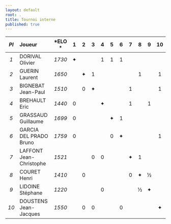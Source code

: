 ```yaml
---
layout: default
root: .
title: Tournoi interne
published: true
---
```



|*Pl*|  **Joueur** |   *ELO *          |1 |2 |3 |4 |5 |6 |7 |8 |9 |10|
|:-:|:------------ |:----------------: |:-:|:-:|:-:|:-:|:-:|:-:|:-:|:-:|:-:|:-:|
|*1*| DORIVAL Olivier         | *1730* |&#10022;| | | 1| 1| 1| | | | |
|*2*| GUERIN Laurent          | *1650* | |&#10022;|1| | | | |1| |1|
|*3*| BIGNEBAT Jean-Paul      | *1510* | |0|&#10022;| | | |1| | |1|
|*4*| BREHAULT Eric           | *1440* |0| | |&#10022;| | |1| |1| |
|*5*| GRASSAUD Guillaume      | *1699* |0| | | |&#10022;|1| | | | |
|*6*| GARCIA DEL PRADO Bruno  | *1759* |0| | | |0|&#10022;| | | |1|
|*7*| LAFFONT Jean-Christophe | *1521* | | |0|0| | |&#10022;|1| | |
|*8*| COURET Henri            | *1410* | |0| | | | |0|&#10022;|&#189;| |
|*9*| LIDOINE Stéphane        | *1220* | | | |0| | | |&#189;|&#10022;| |
|*10*| DOUSTENS Jean-Jacques  | *1550* | |0|0| | |0| | | |&#10022;|

